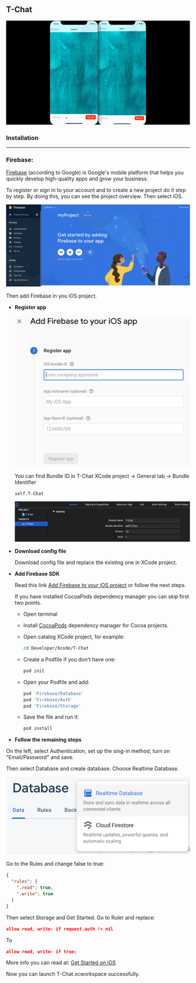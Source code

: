 ## T-Chat

![](resourcesREADME/Example.gif)

### Installation

-------

### Firebase:

[Firebase](https://firebase.google.com/) (according to Google) is Google's mobile platform that helps you quickly develop high-quality apps and grow your business.

To register or sign in to your account and to create a new project do it step by step. By doing this, you can see the project overview. Then select iOS.

**![projextOverview](resourcesREADME/projextOverview.png)**

Then add Firebase in you iOS project.

* **Register app**

  ![RegisterApp](resourcesREADME/RegisterApp.png)

  You can find Bundle ID  in T-Chat XCode project -> General tab -> Bundle Identifier

  ```text
  self.T-Chat
  ```

  ![bundleID](resourcesREADME/bundleID.png)

* **Download config file**

  Download config file and replace the existing one in XCode project.

* **Add Firebase SDK**

  Read this link [Add Firebase to your iOS project](https://firebase.google.com/docs/ios/setup) or follow the next steps.

  If you have installed CocoaPods dependency manager you can skip first two points.

  * Open terminal

  * Install [CocoaPods](https://cocoapods.org) dependency manager for Cocoa projects.

  * Open catalog XCode project, for example:

    ```bash
    cd Developer/Xcode/T-Chat
    ```

  * Create a Podfile if you don't have one:

    ```bash
    pod init
    ```

  * Open your Podfile and add:

    ```ruby
    pod 'Firebase/Database'
    pod 'Firebase/Auth'
    pod 'Firebase/Storage'
    ```

  * Save the file and run it:

    ```bash
    pod install
    ```

* **Follow the remaining steps**

On the left, select Authentication, set up the sing-in method, turn on "Email/Password" and save.

Then select Database and create database. Choose Realtime Database.

![realtimeDatabese](resourcesREADME/realtimeDatabese.png)

Go to the Rules and change false to true:

```json
{
  "rules": {
    ".read": true,
    ".write": true
  }
}
```

Then select Storage and Get Started. Go to Ruler and replace:

```json
allow read, write: if request.auth != nil
```

To

```json
allow read, write: if true;
```

More info you can read at: [Get Started on iOS](https://firebase.google.com/docs/storage/ios/start?authuser=0)

Now you can launch T-Chat.xcworkspace successfully.
